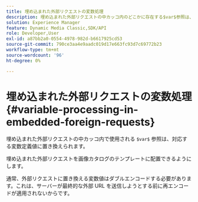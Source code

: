 ```yaml
---
title: 埋め込まれた外部リクエストの変数処理
description: 埋め込まれた外部リクエストの中カッコ内のどこかに存在する$var$参照は、対応する変数定義値に置き換えられます。
solution: Experience Manager
feature: Dynamic Media Classic,SDK/API
role: Developer,User
exl-id: a87bb2a0-0554-4978-982d-b6617925cd53
source-git-commit: 790ce3aa4e9aadc019d17e663fc93d7c69772b23
workflow-type: tm+mt
source-wordcount: '96'
ht-degree: 0%

---
```


# 埋め込まれた外部リクエストの変数処理{#variable-processing-in-embedded-foreign-requests}

埋め込まれた外部リクエストの中カッコ内で使用される `$var$` 参照は、対応する変数定義値に置き換えられます。

埋め込まれた外部リクエストを画像カタログのテンプレートに配置できるようにします。

通常、外部リクエストに置き換える変数値はダブルエンコードする必要があります。これは、サーバーが最終的な外部 URL を送信しようとする前に再エンコードが適用されないからです。
